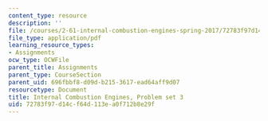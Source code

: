 ```yaml
---
content_type: resource
description: ''
file: /courses/2-61-internal-combustion-engines-spring-2017/72783f97d14cf64d113ea0f712b8e29f_MIT2_61S17_ps3.pdf
file_type: application/pdf
learning_resource_types:
- Assignments
ocw_type: OCWFile
parent_title: Assignments
parent_type: CourseSection
parent_uid: 696fbbf8-d09d-b215-3617-ead64aff9d07
resourcetype: Document
title: Internal Combustion Engines, Problem set 3
uid: 72783f97-d14c-f64d-113e-a0f712b8e29f
---
```

